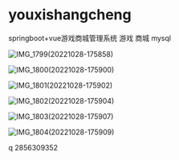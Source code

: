 # youxishangcheng
springboot+vue游戏商城管理系统 游戏 商城 mysql

![IMG_1799(20221028-175858)](https://github.com/Qlp-source/youxishangcheng/assets/66916967/34f7da66-e26f-421f-acb5-811648880c93)

![IMG_1800(20221028-175900)](https://github.com/Qlp-source/youxishangcheng/assets/66916967/d03e6aa9-535c-49e0-9c28-93397071981b)

![IMG_1801(20221028-175902)](https://github.com/Qlp-source/youxishangcheng/assets/66916967/c48be485-2381-4c41-943c-c3596d1bdd75)

![IMG_1802(20221028-175904)](https://github.com/Qlp-source/youxishangcheng/assets/66916967/ae3a7552-2e64-42c1-9a86-65617ddd830f)

![IMG_1803(20221028-175907)](https://github.com/Qlp-source/youxishangcheng/assets/66916967/f2791fdd-3281-4276-82ab-d820817b6634)

![IMG_1804(20221028-175909)](https://github.com/Qlp-source/youxishangcheng/assets/66916967/d8525320-0e20-4f01-b379-27c62998abac)

q 2856309352

